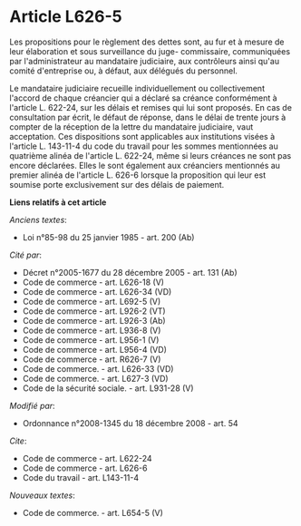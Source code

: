 # Article L626-5

Les propositions pour le règlement des dettes sont, au fur et à mesure de leur élaboration et sous surveillance du juge-
commissaire, communiquées par l'administrateur au mandataire judiciaire, aux contrôleurs ainsi qu'au comité d'entreprise ou,
à défaut, aux délégués du personnel. 

Le mandataire judiciaire recueille individuellement ou collectivement l'accord de chaque créancier qui a déclaré sa créance
conformément à l'article L. 622-24, sur les délais et remises qui lui sont proposés. En cas de consultation par écrit, le
défaut de réponse, dans le délai de trente jours à compter de la réception de la lettre du mandataire judiciaire, vaut
acceptation. Ces dispositions sont applicables aux institutions visées à l'article L. 143-11-4 du code du travail pour les
sommes mentionnées au quatrième alinéa de l'article L. 622-24, même si leurs créances ne sont pas encore déclarées. Elles le
sont également aux créanciers mentionnés au premier alinéa de l'article L. 626-6 lorsque la proposition qui leur est soumise
porte exclusivement sur des délais de paiement.

**Liens relatifs à cet article**

_Anciens textes_:

  - Loi n°85-98 du 25 janvier 1985 - art. 200 (Ab)

_Cité par_:

  - Décret n°2005-1677 du 28 décembre 2005 - art. 131 (Ab)
  - Code de commerce - art. L626-18 (V)
  - Code de commerce - art. L626-34 (VD)
  - Code de commerce - art. L692-5 (V)
  - Code de commerce - art. L926-2 (VT)
  - Code de commerce - art. L926-3 (Ab)
  - Code de commerce - art. L936-8 (V)
  - Code de commerce - art. L956-1 (V)
  - Code de commerce - art. L956-4 (VD)
  - Code de commerce - art. R626-7 (V)
  - Code de commerce. - art. L626-33 (VD)
  - Code de commerce. - art. L627-3 (VD)
  - Code de la sécurité sociale. - art. L931-28 (V)

_Modifié par_:

  - Ordonnance n°2008-1345 du 18 décembre 2008 - art. 54

_Cite_:

  - Code de commerce - art. L622-24
  - Code de commerce - art. L626-6
  - Code du travail - art. L143-11-4

_Nouveaux textes_:

  - Code de commerce. - art. L654-5 (V)
